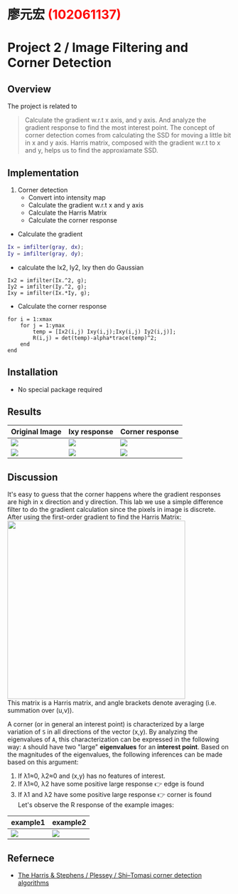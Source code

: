 # 廖元宏 <span style="color:red">(102061137)</span>

# Project 2 / Image Filtering and Corner Detection

## Overview
The project is related to 
> Calculate the gradient w.r.t x axis, and y axis. And analyze the gradient response to find the most interest point. The concept of corner detection comes from calculating the SSD for moving a little bit in x and y axis. Harris matrix, composed with the gradient w.r.t to x and y, helps us to find the approxiamate SSD.


## Implementation
1. Corner detection
	* Convert into intensity map
	* Calculate the gradient w.r.t x and y axis
	* Calculate the Harris Matrix
	* Calculate the corner response


- Calculate the gradient

```matlab
Ix = imfilter(gray, dx);
Iy = imfilter(gray, dy);
```
-  calculate the Ix2, Iy2, Ixy then do Gaussian

```
Ix2 = imfilter(Ix.^2, g);
Iy2 = imfilter(Iy.^2, g);
Ixy = imfilter(Ix.*Iy, g);
```

- Calculate the corner response

```
for i = 1:xmax
    for j = 1:ymax
        temp = [Ix2(i,j) Ixy(i,j);Ixy(i,j) Iy2(i,j)];
        R(i,j) = det(temp)-alpha*trace(temp)^2;
    end
end
```

## Installation
* No special package required

## Results

|Original Image|Ixy response|Corner response|
|---|---|---|
|![](https://github.com/andrewliao11/DSP_Lab_HW2/blob/master/data/Im.jpg?raw=true)|![](https://github.com/andrewliao11/DSP_Lab_HW2/blob/master/ex1_Ixy.png?raw=true)|![](https://github.com/andrewliao11/DSP_Lab_HW2/blob/master/ex1.png?raw=true)|
|![](https://github.com/andrewliao11/DSP_Lab_HW2/blob/master/data/test2.jpg?raw=true)|![](https://github.com/andrewliao11/DSP_Lab_HW2/blob/master/ex2_Ixy.png?raw=true)|![](https://github.com/andrewliao11/DSP_Lab_HW2/blob/master/ex2.png?raw=true)|

## Discussion
It's easy to guess that the corner happens where the gradient responses are high in x direction and y direction. This lab we use a simple difference filter to do the gradient calculation since the pixels in image is discrete. After using the first-order gradient to find the Harris Matrix:    
<img src="https://wikimedia.org/api/rest_v1/media/math/render/svg/4a687673feb298a1ac1410e298a4494cfb0e6100" width="400" align="middle">   
This matrix is a Harris matrix, and angle brackets denote averaging (i.e. summation over (u,v)).   

A corner (or in general an interest point) is characterized by a large variation of ```S``` in all directions of the vector (x,y). By analyzing the eigenvalues of ```A```, this characterization can be expressed in the following way: ```A``` should have two "large" **eigenvalues** for an **interest point**. Based on the magnitudes of the eigenvalues, the following inferences can be made based on this argument:   
1. If λ1≈0, λ2≈0 and (x,y) has no features of interest.    
2. If λ1≈0, λ2 have some positive large response :point_right: edge is found    
3. If λ1 and λ2 have some positive large response :point_right: corner is found   
Let's observe the R response of the example images:

|example1|example2|
|---|---|
|![](https://github.com/andrewliao11/DSP_Lab_HW2/blob/master/ex1_R_response.png?raw=true)|![](https://github.com/andrewliao11/DSP_Lab_HW2/blob/master/ex2_R_response.png?raw=true)|

## Refernece
- [The Harris & Stephens / Plessey / Shi–Tomasi corner detection algorithms](https://en.wikipedia.org/wiki/Corner_detection#The_Harris_.26_Stephens_.2F_Plessey_.2F_Shi.E2.80.93Tomasi_corner_detection_algorithms)

